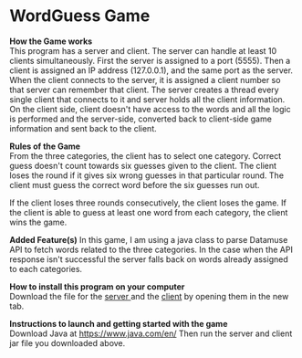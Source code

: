 # WordGuess Game

**How the Game works**
<br/>
This program has a server and client. 
The server can handle at least 10 clients simultaneously. 
First the server is assigned to a port (5555). 
Then a client is assigned an IP address (127.0.0.1), and the same port as the server. 
When the client connects to the server, it is assigned a client number so that server can remember that client. 
The server creates a thread every single client that connects to it and server holds all the client information. 
On the client side, client doesn't have access to the words and all the logic is performed and the server-side, converted back to client-side game information and sent back to the client. 

**Rules of the Game**
<br/>
From the three categories, the client has to select one category. 
Correct guess doesn't count towards six guesses given to the client. 
The client loses the round if it gives six wrong guesses in that particular round. 
The client must guess the correct word before the six guesses run out. 

If the client loses three rounds consecutively, the client loses the game.
If the client is able to guess at least one word from each category, the client wins the game.

**Added Feature(s)**
In this game, I am using a java class to parse Datamuse API to fetch words related to the three categories. In the case when the API response isn't successful the server falls back on words already assigned to each categories.

**How to install this program on your computer** 
<br/>
Download the file for the
<a href = "https://github.com/akashmagnadia/WordGuess_Game/blob/master/out/artifacts/ServerWordGuessSpring2020_jar/ServerWordGuessSpring2020.jar"> server </a>
and the
<a href = "https://github.com/akashmagnadia/WordGuess_Game/blob/master/out/artifacts/ClientWordGuessSpring2020_jar/ClientWordGuessSpring2020.jar"> client</a> 
by opening them in the new tab.

**Instructions to launch and getting started with the game**
<br/>
Download Java at https://www.java.com/en/
Then run the server and client jar file you downloaded above.
